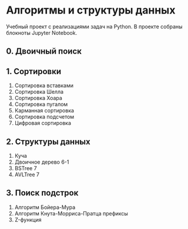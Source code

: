 # Алгоритмы и структуры данных
Учебный проект с реализациями задач на Python.
В проекте собраны блокноты Jupyter Notebook.

## 0. Двоичный поиск

## 1. Сортировки
1. Сортировка вставками
2. Сортировка Шелла
3. Сортировка Хоара
4. Сортировка пугалом
5. Карманная сортировка
6. Сортировка подсчетом
7. Цифровая сортировка

## 2. Структуры данных
1. Куча
2. Двоичное дерево 6-1
3. BSTree 7
4. AVLTree 7

## 3. Поиск подстрок
1. Алгоритм Бойера-Мура
2. Алгоритм Кнута-Морриса-Пратца префиксы
3. Z-функция